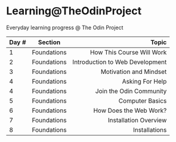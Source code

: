 # Learning@TheOdinProject

Everyday learning progress @ The Odin Project

| Day # | Section | Topic |
|----------|:-------------:|------:|
| 1 | Foundations | How This Course Will Work  |
| 2 | Foundations | Introduction to Web Development |
| 3 | Foundations | Motivation and Mindset |
| 4 | Foundations | Asking For Help |
| 4 | Foundations | Join the Odin Community |
| 5 | Foundations | Computer Basics |
| 6 | Foundations | How Does the Web Work? |
| 7 | Foundations | Installation Overview |
| 8 | Foundations | Installations |
